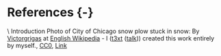 
# References {-}

\ Introduction
Photo of City of Chicago snow plow stuck in snow: By <a href="https://en.wikipedia.org/wiki/User:Victorgrigas" class="extiw" title="wikipedia:User:Victorgrigas">Victorgrigas</a> at <a href="https://en.wikipedia.org/wiki/" class="extiw" title="wikipedia:">English Wikipedia</a> - I (<a href="https://en.wikipedia.org/wiki/User:Victorgrigas" class="extiw" title="en:User:Victorgrigas">t3xt</a> (<a href="https://en.wikipedia.org/wiki/User_talk:Victorgrigas" class="extiw" title="en:User talk:Victorgrigas">talk</a>)) created this work entirely by myself., <a href="http://creativecommons.org/publicdomain/zero/1.0/deed.en" title="Creative Commons Zero, Public Domain Dedication">CC0</a>, <a href="https://commons.wikimedia.org/w/index.php?curid=15731365">Link</a>
